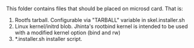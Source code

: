 This folder contains files that should be placed on microsd card.
That is:

1. Rootfs tarball. Configurable via "TARBALL" variable in skel.installer.sh
2. Linux kernel/initrd blob. Jhinta's rootbind kernel is intended to be used with a modified kernel option (bind and rw)
3. *.installer.sh installer script.